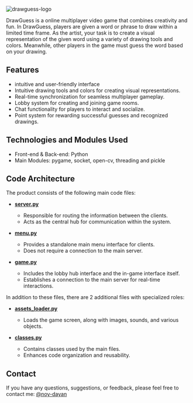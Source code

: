 ![drawguess-logo](https://user-images.githubusercontent.com/106970874/250997584-592d28e2-ce11-49fd-bea3-036df138f025.png)

DrawGuess is a online multiplayer video game that combines creativity and fun. 
In DrawGuess, players are given a word or phrase to draw within a limited time frame. As the artist, your task is to create a visual representation of the given word using a variety of drawing tools and colors. Meanwhile, other players in the game must guess the word based on your drawing. 

## Features

- intuitive and user-friendly interface
- Intuitive drawing tools and colors for creating visual representations.
- Real-time synchronization for seamless multiplayer gameplay.
- Lobby system for creating and joining game rooms.
- Chat functionality for players to interact and socialize.
- Point system for rewarding successful guesses and recognized drawings.

## Technologies and Modules Used

- Front-end & Back-end: Python
- Main Modules: pygame, socket, open-cv, threading and pickle

## Code Architecture
The product consists of the following main code files:
- **[server.py](server.py)**
   - Responsible for routing the information between the clients.
   - Acts as the central hub for communication within the system.

- **[menu.py](menu.py)**
   - Provides a standalone main menu interface for clients.
   - Does not require a connection to the main server.

- **[game.py](game.py)**
   - Includes the lobby hub interface and the in-game interface itself.
   - Establishes a connection to the main server for real-time interactions.

In addition to these files, there are 2 additional files with specialized roles:
- **[assets_loader.py](assets_loader.py)**
   - Loads the game screen, along with images, sounds, and various objects.

- **[classes.py](classes.py)**
   - Contains classes used by the main files.
   - Enhances code organization and reusability.

## Contact
If you have any questions, suggestions, or feedback, please feel free to contact me:
[@noy-dayan](https://www.github.com/noy-dayan)
